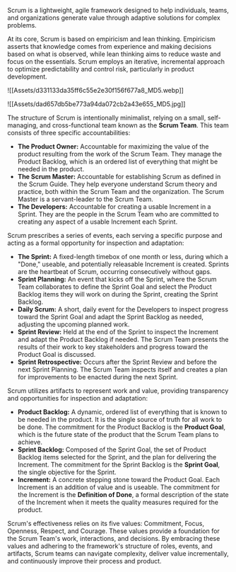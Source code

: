 

Scrum is a lightweight, agile framework designed to help individuals, teams, and organizations generate value through adaptive solutions for complex problems.

At its core, Scrum is based on empiricism and lean thinking. Empiricism asserts that knowledge comes from experience and making decisions based on what is observed, while lean thinking aims to reduce waste and focus on the essentials. Scrum employs an iterative, incremental approach to optimize predictability and control risk, particularly in product development.


![[Assets/d331133da35ff6c55e2e30f156f677a8_MD5.webp]]


![[Assets/dad657db5be773a94da072cb2a43e655_MD5.jpg]]

The structure of Scrum is intentionally minimalist, relying on a small, self-managing, and cross-functional team known as the **Scrum Team**. This team consists of three specific accountabilities:

- **The Product Owner:** Accountable for maximizing the value of the product resulting from the work of the Scrum Team. They manage the Product Backlog, which is an ordered list of everything that might be needed in the product.
- **The Scrum Master:** Accountable for establishing Scrum as defined in the Scrum Guide. They help everyone understand Scrum theory and practice, both within the Scrum Team and the organization. The Scrum Master is a servant-leader to the Scrum Team.
- **The Developers:** Accountable for creating a usable Increment in a Sprint. They are the people in the Scrum Team who are committed to creating any aspect of a usable Increment each Sprint.

Scrum prescribes a series of events, each serving a specific purpose and acting as a formal opportunity for inspection and adaptation:

- **The Sprint:** A fixed-length timebox of one month or less, during which a "Done," useable, and potentially releasable Increment is created. Sprints are the heartbeat of Scrum, occurring consecutively without gaps.
- **Sprint Planning:** An event that kicks off the Sprint, where the Scrum Team collaborates to define the Sprint Goal and select the Product Backlog items they will work on during the Sprint, creating the Sprint Backlog.
- **Daily Scrum:** A short, daily event for the Developers to inspect progress toward the Sprint Goal and adapt the Sprint Backlog as needed, adjusting the upcoming planned work.
- **Sprint Review:** Held at the end of the Sprint to inspect the Increment and adapt the Product Backlog if needed. The Scrum Team presents the results of their work to key stakeholders and progress toward the Product Goal is discussed.
- **Sprint Retrospective:** Occurs after the Sprint Review and before the next Sprint Planning. The Scrum Team inspects itself and creates a plan for improvements to be enacted during the next Sprint.

Scrum utilizes artifacts to represent work and value, providing transparency and opportunities for inspection and adaptation:

- **Product Backlog:** A dynamic, ordered list of everything that is known to be needed in the product. It is the single source of truth for all work to be done. The commitment for the Product Backlog is the **Product Goal**, which is the future state of the product that the Scrum Team plans to achieve.
- **Sprint Backlog:** Composed of the Sprint Goal, the set of Product Backlog items selected for the Sprint, and the plan for delivering the Increment. The commitment for the Sprint Backlog is the **Sprint Goal**, the single objective for the Sprint.
- **Increment:** A concrete stepping stone toward the Product Goal. Each Increment is an addition of value and is useable. The commitment for the Increment is the **Definition of Done**, a formal description of the state of the Increment when it meets the quality measures required for the product.

Scrum's effectiveness relies on its five values: Commitment, Focus, Openness, Respect, and Courage. These values provide a foundation for the Scrum Team's work, interactions, and decisions. By embracing these values and adhering to the framework's structure of roles, events, and artifacts, Scrum teams can navigate complexity, deliver value incrementally, and continuously improve their process and product.